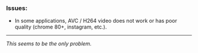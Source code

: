 ### Issues:
* In some applications, AVC / H264 video does not work or has poor quality (chrome 80+, instagram, etc.).
***
_This seems to be the only problem._